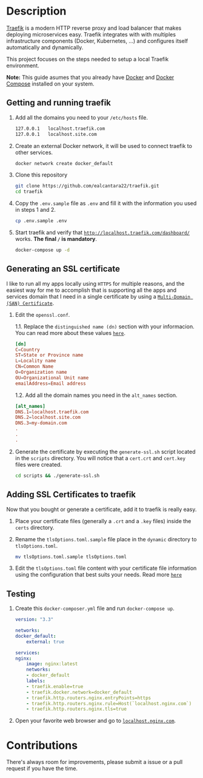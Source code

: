 # Description

[Traefik](https://docs.traefik.io/) is a modern HTTP reverse proxy and load balancer that makes deploying microservices easy. Traefik integrates with with multiples infrastructure components (Docker, Kubernetes, ...) and configures itself automatically and dynamically. 

This project focuses on the steps needed to setup a local Traefik environment.


**Note:** This guide asumes that you already have [Docker](https://docs.docker.com/engine/install/) and [Docker Compose](https://docs.docker.com/compose/install/) installed on your system.

## Getting and running traefik

1. Add all the domains you need to your `/etc/hosts` file.
    ```bash
    127.0.0.1   localhost.traefik.com
    127.0.0.1   localhost.site.com
    ```
2. Create an external Docker network, it will be used to connect traefik to other services. 

    ```bash
    docker network create docker_default
    ```

3. Clone this repository

    ```bash
    git clone https://github.com/ealcantara22/traefik.git
    cd traefik
    ```

4. Copy the `.env.sample` file as `.env` and fill it with the information you used in steps 1 and 2.
    
    ```bash
    cp .env.sample .env
    ```

5. Start traefik and verify that [`http://localhost.traefik.com/dashboard/`](https://localhost.traefik.com/dashboard/) works. **The final `/` is mandatory**.

    ```bash
    docker-compose up -d
    ```

## Generating an SSL certificate
I like to run all my apps locally using `HTTPS` for multiple reasons, and the easiest way for me to accomplish that is supporting all the apps and services domain that I need in a single certificate by using a [`Multi-Domain (SAN) Certificate`](https://www.digicert.com/subject-alternative-name.htm).

1. Edit the `openssl.conf`.
    
    1.1. Replace the `distinguished name (dn)` section with your informacion. You can read more about these values [`here`](https://www.ibm.com/support/knowledgecenter/en/SSFKSJ_7.5.0/com.ibm.mq.sec.doc/q009860_.htm).

    ```conf
    [dn]
    C=Country
    ST=State or Province name
    L=Locality name
    CN=Common Name
    O=Organization name
    OU=Organizational Unit name
    emailAddress=Email address
    ```

    1.2. Add all the domain names you need in the `alt_names` section.
    ```conf
    [alt_names]
    DNS.1=localhost.traefik.com
    DNS.2=localhost.site.com
    DNS.3=my-domain.com
    .
    .
    .
    ```
2. Generate the certificate by executing the `generate-ssl.sh` script located in the `scripts` directory. You will notice that a `cert.crt` and `cert.key` files were created.
    ```bash
    cd scripts && ./generate-ssl.sh
    ```

## Adding SSL Certificates to traefik
Now that you bought or generate a certificate, add it to traefik is really easy. 

1. Place your certificate files (generally a `.crt` and a `.key` files) inside the `certs` directory.

2. Rename the `tlsOptions.toml.sample` file place in the `dynamic` directory to `tlsOptions.toml`.
    ```bash
    mv tlsOptions.toml.sample tlsOptions.toml
    ```

3. Edit the `tlsOptions.toml` file content with your certificate file information using the configuration that best suits your needs. Read more [`here`](https://docs.traefik.io/https/tls/)

## Testing

1. Create this `docker-composer.yml` file and run `docker-compose up`.
    ```yml
    version: "3.3"

    networks:
    docker_default:
        external: true

    services:
    nginx:
        image: nginx:latest
        networks:
        - docker_default
        labels:
        - traefik.enable=true
        - traefik.docker.network=docker_default
        - traefik.http.routers.nginx.entryPoints=https
        - traefik.http.routers.nginx.rule=Host(`localhost.nginx.com`)
        - traefik.http.routers.nginx.tls=true
    ```
2. Open your favorite web browser and go to [`localhost.nginx.com`](https://localhost.nginx.com).

# Contributions
There's always room for improvements, please submit a issue or a pull request if you have the time.
